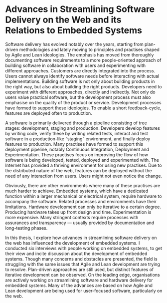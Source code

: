 Advances in Streamlining Software Delivery on the Web and its Relations to Embedded Systems
===========================================================================================

Software delivery has evolved notably over the years, starting from plan-driven methodologies and lately moving to principles and practises shaped by Agile and Lean ideologies. The emphasis has moved from thoroughly documenting software requirements to a more people-oriented approach of building software in collaboration with users and experimenting with different approaches. Customers are directly integrated into the process. Users cannot always identify software needs before interacting with actual implementations. Building software is not only about building products in the right way, but also about building the right products. Developers need to experiment with different approaches, directly and indirectly. Not only do users value practical software, but the development process must also emphasise on the quality of the product or service. Development processes have formed to support these ideologies. To enable a short feedback-cycle, features are deployed often to production.

A software is primarily delivered through a pipeline consisting of tree stages: development, staging and production. Developers develop features by writing code, verify these by writing related tests, interact and test software in a production-like “staging” environment, and finally deploy features to production. Many practises have formed to support this deployment pipeline, notably Continuous Integration, Deployment and Experimentation. These practises focus on improving the flow of how software is being developed, tested, deployed and experimented with. The Internet has provided a thriving environment for using new practises. Due to the distributed nature of the web, features can be deployed without the need of any interaction from users. Users might not even notice the change.

Obviously, there are other environments where many of these practises are much harder to achieve. Embedded systems, which have a dedicated function within a larger mechanical or electrical system, require hardware to accompany the software. Related processes and environments have their limitations. Hardware development can only be iterative to a certain degree. Producing hardware takes up front design and time. Experimentation is more expensive. Many stringent contexts require processes with assurances and transparency — usually provided by documentation and long-testing phases.

In this thesis, I explore how advances in streamlining software delivery on the web has influenced the development of embedded systems. I conducted six interviews with people working on embedded systems, to get their view and incite discussion about the development of embedded systems. Though many concerns and obstacles are presented, the field is struggling with the same issues that Agile and Lean development are trying to resolve. Plan-driven approaches are still used, but distinct features of iterative development can be observed. On the leading edge, organisations are actively working on streamlining software and hardware delivery for embedded systems. Many of the advances are based on how Agile and Lean development are being used for user-focused software, particularly on the web.
